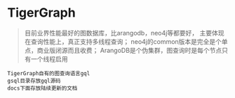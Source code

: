 # TigerGraph
> 目前业界性能最好的图数据库，比arangodb，neo4j等都要好，
主要体现在查询性能上，真正支持多线程查询；
neo4j的common版本是完全是个单点，商业版闭源而且收费；
ArangoDB是个伪集群，图查询时是每个节点只有一个线程启用

```
TigerGraph自有的图查询语言gql
gsql目录存放gql源码
docs下面存放陆续更新的文档
```



